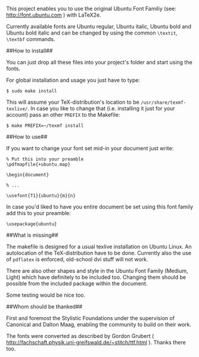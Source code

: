 This project enables you to use the original Ubuntu Font Familiy (see: http://font.ubuntu.com ) with LaTeX2e.

Currently available fonts are Ubuntu regular, Ubuntu italic, Ubuntu bold and Ubuntu bold italic and can be changed by using the common <code>\\textit</code>, <code>\\textbf</code> commands.

##How to install##

You can just drop all these files into your project's folder and start using the fonts.

For global installation and usage you just have to type:

	$ sudo make install

This will assume your TeX-distribution's location to be	<code>/usr/share/texmf-texlive/</code>. In case you like to change that (i.e. installing it just for your account) pass an other <code>PREFIX</code> to the Makefile:

	$ make PREFIX=~/texmf install

##How to use##

If you want to change your font set mid-in your document just write:

	% Put this into your preamble
	\pdfmapfile{+ubuntu.map}
	
	\begin{document}

	% ...

	\usefont{T1}{ubuntu}{m}{n}

In case you'd liked to have you entire document be set using this font family add this to your preamble:

	\usepackage{ubuntu}

##What is missing##

The makefile is designed for a usual texlive installation on Ubuntu Linux. An autolocation of the TeX-distribution have to be done. Currently also the use of <code>pdflatex</code> is enforced, old-school dvi stuff will not work.

There are also other shapes and style in the Ubuntu Font Family (Medium, Light) which have definitely to be included too. Changing them should be possible from the included package within the document.

Some testing would be nice too.

##Whom should be thanked##

First and foremost the Stylistic Foundations under the supervision of Canonical and Dalton Maag, enabling the community to build on their work.

The fonts were converted as described by Gordon Grubert ( http://fachschaft.physik.uni-greifswald.de/~stitch/ttf.html ). Thanks there too.
